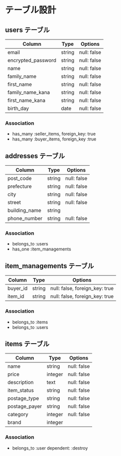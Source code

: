 # テーブル設計

## users テーブル

| Column             | Type   | Options     |
| --------           | ------ | ----------- |
| email              | string | null: false |
| encrypted_password | string | null: false |
| name               | string | null: false |
| family_name        | string | null: false |
| first_name         | string | null: false |
| family_name_kana   | string | null: false |
| first_name_kana    | string | null: false |
| birth_day          | date   | null: false |

### Association
- has_many :seller_items, foreign_key: true
- has_many :buyer_items, foreign_key :true

## addresses テーブル
| Column            | Type   | Options     |
| --------          | ------ | ----------- |
| post_code         | string | null: false |
| prefecture        | string | null: false |
| city              | string | null: false |
| street            | string | null: false |
| building_name     | string |             |
| phone_number      | string | null: false |

### Association
- belongs_to :users
- has_one :item_managements

## item_managements テーブル
| Column            | Type   | Options                        |
| --------          | ------ | -----------                    |
| buyer_id          | string | null: false, foreign_key: true |
| item_id           | string | null: false, foreign_key: true |
 
### Association
- belongs_to :items
- belongs_to :users

## items テーブル
| Column           | Type       | Options                        |
| --------         | ------     | -----------                    |
| name             | string     | null: false                    |
| price            | integer    | null: false                    |
| description      | text       | null: false                    |
| item_status      | string     | null: false                    |
| postage_type     | string     | null: false                    |
| postage_payer    | string     | null: false                    |
| category         | integer    | null: false                    |
| brand            | integer    |                                |

### Association
- belongs_to :user dependent: :destroy